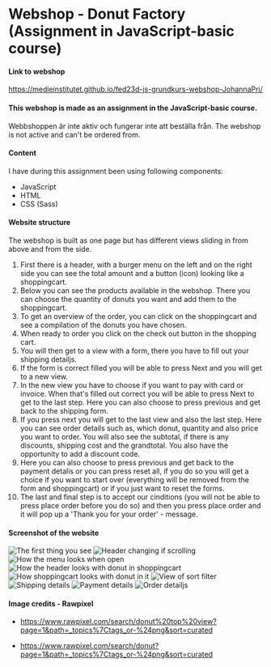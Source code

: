 # Webshop - Donut Factory (Assignment in JavaScript-basic course)

#### Link to webshop 

https://medieinstitutet.github.io/fed23d-js-grundkurs-webshop-JohannaPri/

#### This webshop is made as an assignment in the JavaScript-basic course.
Webbshoppen är inte aktiv och fungerar inte att beställa från. The webshop is not active and can't be ordered from.

#### Content
I have during this assignment been using following components:

- JavaScript 
- HTML 
- CSS (Sass)

#### Website structure
The webshop is built as one page but has different views sliding in from above and from the side. 

1. First there is a header, with a burger menu on the left and on the right side you can see the total amount and a button (icon) looking like a shoppingcart. 
2. Below you can see the products available in the webshop. There you can choose the quantity of donuts you want and add them to the shoppingcart. 
3. To get an overview of the order, you can click on the shoppingcart and see a compilation of the donuts you have chosen. 
4. When ready to order you click on the check out button in the shopping cart. 
5. You will then get to a view with a form, there you have to fill out your shipping detailjs. 
6. If the form is correct filled you will be able to press Next and you will get to a new view. 
7. In the new view you have to choose if you want to pay with card or invoice. When that's filled out correct you will be able to press Next to get to the last step. Here you can also choose to press previous and get back to the shipping form. 
8. If you press next you will get to the last view and also the last step. Here you can see order details such as, which donut, quantity and also price you want to order. You will also see the subtotal, if there is any discounts, shipping cost and the grandtotal. You also have the opportunity to add a discount code. 
9. Here you can also choose to press previous and get back to the payment detalis or you can press reset all, if you do so you will get a choice if you want to start over (everything will be removed from the form and shoppingcart) or if you just want to reset the forms. 
10. The last and final step is to accept our cinditions (you will not be able to press place order before you do so) and then you press place order and it will pop up a 'Thank you for your order' - message. 

#### Screenshot of the website 

![The first thing you see](screenshot-for-README/header-products.jpg)
![Header changing if scrolling](screenshot-for-README/header-in-scroll-products.jpg)
![How the menu looks when open](screenshot-for-README/menu-open.jpg)
![How the header looks with donut in shoppingcart](screenshot-for-README/header-donut-in-shoppingcart.jpg)
![How shoppingcart looks with donut in it](screenshot-for-README/donut-in-shoppingcart.jpg)
![View of sort filter](screenshot-for-README/sort-filter.jpg)
![Shipping details](screenshot-for-README/shipping-details.jpg)
![Payment details](screenshot-for-README/payment-details.jpg)
![Order detailjs](screenshot-for-README/order-details.jpg)


#### Image credits - Rawpixel

- https://www.rawpixel.com/search/donut%20top%20view?page=1&path=_topics%7Ctags_or-%24png&sort=curated

- https://www.rawpixel.com/search/donut?page=1&path=_topics%7Ctags_or-%24png&sort=curated




